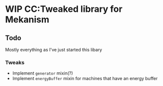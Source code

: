 # WIP CC:Tweaked library for Mekanism

## Todo
Mostly everything as I've just started this libary

### Tweaks
- Implement `generator` mixin(?)
- Implement `energyBuffer` mixin for machines that have an energy buffer